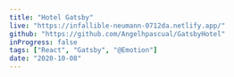 ```yaml
---
title: "Hotel Gatsby"
live: "https://infallible-neumann-0712da.netlify.app/"
github: "https://github.com/Angelhpascual/GatsbyHotel"
inProgress: false
tags: ["React", "Gatsby", "@Emotion"]
date: "2020-10-08"
---
```

